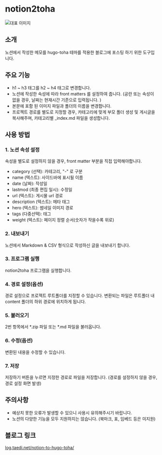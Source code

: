 # notion2toha

![대표 이미지](https://log.taedi.net/notion-to-hugo-toha/images/pic-0001.png)

## 소개

노션에서 작성한 메모를 hugo-toha 테마를 적용한 블로그에 포스팅 하기 위한 도구입니다.

## 주요 기능

- h1 ~ h3 태그를 h2 ~ h4 태그로 변경합니다.
- 노션에 작성한 속성에 따라 front matters 를 설정하여 줍니다.
(공란 또는 속성이 없을 경우, 날짜는 현재시간 기준으로 입력됩니다. )
- 본문에 포함 된 이미지 파일과 폴더의 이름을 변경합니다.
- 프로젝트 경로를 별도로 지정할 경우, 카테고리에 맞게 부모 폴더 생성 및 게시글을 복사해주며, 카테고리별 _index.md 파일을 생성합니다.

## 사용 방법

### 1. 노션 속성 설정

속성을 별도로 설정하지 않을 경우, front matter 부분을 직접 입력해야합니다.

- category (선택): 카테고리, "-" 로 구분
- name (텍스트): 사이드바에 표시될 이름
- date (날짜): 작성일
- lastmod (최종 편집 일시): 수정일
- url (텍스트): 게시물 url 경로
- description (텍스트): 메타 태그
- hero (텍스트): 썸네일 이미지 경로
- tags (다중선택): 태그
- weight (텍스트): 페이지 정렬 순서(숫자가 작을수록 위로)

### 2. 내보내기

노션에서 Markdown & CSV 형식으로 작성하신 글을 내보내기 합니다.

### 3. 프로그램 실행

notion2toha 프로그램을 실행합니다.

### 4. 경로 설정(옵션)

경로 설정으로 프로젝트 루트폴더를 지정할 수 있습니다. 변환되는 파일은 루트폴더 내 content 폴더의 하위 경로에 위치하게 됩니다.

### 5. 불러오기

2번 항목에서 *.zip 파일 또는 *.md 파일을 불러옵니다.

### 6. 수정(옵션)

변환된 내용을 수정할 수 있습니다.

### 7. 저장

저장하기 버튼을 누르면 지정한 경로로 파일을 저장합니다. (경로를 설정하지 않을 경우, 경로 설정 화면 발생)

## 주의사항

- 예상치 못한 오류가 발생할 수 있으니 사용시 유의해주시기 바랍니다.
- 노션의 다양한 기능을 모두 지원하지는 않습니다.
(북마크, 표, 임베드 등은 미지원)

## 블로그 링크
[log.taedi.net/notion-to-hugo-toha/](https://log.taedi.net/notion-to-hugo-toha/)
